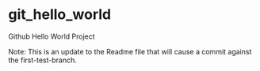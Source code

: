 # git_hello_world
Github Hello World Project

Note: This is an update to the Readme file that will cause a commit against the first-test-branch.
